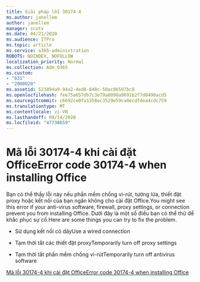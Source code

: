 ```yaml
---
title: Giải pháp lỗi 30174-4
ms.author: janellem
author: janellem
manager: scotv
ms.date: 04/21/2020
ms.audience: ITPro
ms.topic: article
ms.service: o365-administration
ROBOTS: NOINDEX, NOFOLLOW
localization_priority: Normal
ms.collection: Adm_O365
ms.custom:
- "831"
- "2000020"
ms.assetid: 523894a9-94a2-4ed8-848c-58ac9b597bc8
ms.openlocfilehash: fee75a657db7c3e79a8098a9691b2f7d0490acd5
ms.sourcegitcommit: c6692ce0fa1358ec3529e59ca0ecdfdea4cdc759
ms.translationtype: MT
ms.contentlocale: vi-VN
ms.lasthandoff: 09/14/2020
ms.locfileid: "47738659"
---
```

# <a name="error-code-30174-4-when-installing-office"></a><span data-ttu-id="0af8f-102">Mã lỗi 30174-4 khi cài đặt Office</span><span class="sxs-lookup"><span data-stu-id="0af8f-102">Error code 30174-4 when installing Office</span></span>

<span data-ttu-id="0af8f-103">Bạn có thể thấy lỗi này nếu phần mềm chống vi-rút, tường lửa, thiết đặt proxy hoặc kết nối của bạn ngăn không cho cài đặt Office.</span><span class="sxs-lookup"><span data-stu-id="0af8f-103">You might see this error if your anti-virus software, firewall, proxy settings, or connection prevent you from installing Office.</span></span> <span data-ttu-id="0af8f-104">Dưới đây là một số điều bạn có thể thử để khắc phục sự cố.</span><span class="sxs-lookup"><span data-stu-id="0af8f-104">Here are some things you can try to fix the problem.</span></span>
  
- <span data-ttu-id="0af8f-105">Sử dụng kết nối có dây</span><span class="sxs-lookup"><span data-stu-id="0af8f-105">Use a wired connection</span></span>

- <span data-ttu-id="0af8f-106">Tạm thời tắt các thiết đặt proxy</span><span class="sxs-lookup"><span data-stu-id="0af8f-106">Temporarily turn off proxy settings</span></span>

- <span data-ttu-id="0af8f-107">Tạm thời tắt phần mềm chống vi-rút</span><span class="sxs-lookup"><span data-stu-id="0af8f-107">Temporarily turn off antivirus software</span></span>

[<span data-ttu-id="0af8f-108">Mã lỗi 30174-4 khi cài đặt Office</span><span class="sxs-lookup"><span data-stu-id="0af8f-108">Error code 30174-4 when installing Office</span></span>](https://support.office.com/article/5d5551db-266f-47b3-93fc-d51c2e8f4c0b?wt.mc_id=Alchemy_ClientDIA)
  